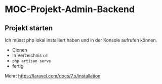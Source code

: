# MOC-Projekt-Admin-Backend

## Projekt starten
Ich müsst php lokal installiert haben und in der Konsole aufrufen können. 
- Clonen
- In Verzeichnis `cd`
- `php artisan serve`
- fertig

Mehr: https://laravel.com/docs/7.x/installation